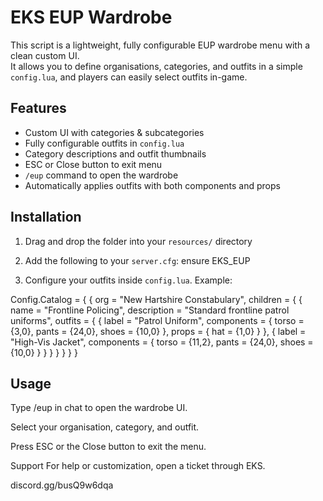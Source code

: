 # EKS EUP Wardrobe

This script is a lightweight, fully configurable EUP wardrobe menu with a clean custom UI.  
It allows you to define organisations, categories, and outfits in a simple `config.lua`, and players can easily select outfits in-game.

## Features
- Custom UI with categories & subcategories 
- Fully configurable outfits in `config.lua`
- Category descriptions and outfit thumbnails
- ESC or Close button to exit menu
- `/eup` command to open the wardrobe
- Automatically applies outfits with both components and props

## Installation

1. Drag and drop the folder into your `resources/` directory  

2. Add the following to your `server.cfg`:
ensure EKS_EUP

3. Configure your outfits inside `config.lua`. Example:

Config.Catalog = {
  {
    org = "New Hartshire Constabulary",
    children = {
      {
        name = "Frontline Policing",
        description = "Standard frontline patrol uniforms",
        outfits = {
          { label = "Patrol Uniform", components = { torso = {3,0}, pants = {24,0}, shoes = {10,0} }, props = { hat = {1,0} } },
          { label = "High-Vis Jacket", components = { torso = {11,2}, pants = {24,0}, shoes = {10,0} } }
        }
      }
    }
  }
}

## Usage

Type /eup in chat to open the wardrobe UI.

Select your organisation, category, and outfit.

Press ESC or the Close button to exit the menu.

Support
For help or customization, open a ticket through EKS.

discord.gg/busQ9w6dqa
